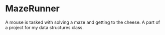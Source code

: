 # MazeRunner
A mouse is tasked with solving a maze and getting to the cheese.
A part of a project for my data structures class. 

